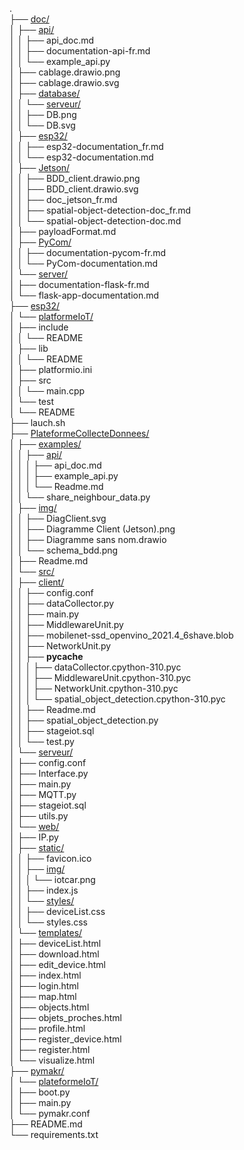 
.\
├── [doc/](doc/README.md)\
│   ├── [api/](doc/api/README.md)\
│   │   ├── api_doc.md\
│   │   ├── documentation-api-fr.md\
│   │   └── example_api.py\
│   ├── cablage.drawio.png\
│   ├── cablage.drawio.svg\
│   ├── [database/](doc/database/README.md)\
│   │   └── [serveur/](doc/database/serveur/README.md)\
│   │       ├── DB.png\
│   │       └── DB.svg\
│   ├── [esp32/](doc/esp32/README.md)\
│   │   ├── esp32-documentation_fr.md\
│   │   └── esp32-documentation.md\
│   ├── [Jetson/](doc/Jetson/README.md)\
│   │   ├── BDD_client.drawio.png\
│   │   ├── BDD_client.drawio.svg\
│   │   ├── doc_jetson_fr.md\
│   │   ├── spatial-object-detection-doc_fr.md\
│   │   └── spatial-object-detection-doc.md\
│   ├── payloadFormat.md\
│   ├── [PyCom/](doc/PyCom/README.md)\
│   │   ├── documentation-pycom-fr.md\
│   │   └── PyCom-documentation.md\
│   └── [server/](doc/server/README.md)\
│       ├── documentation-flask-fr.md\
│       └── flask-app-documentation.md\
├── [esp32/](client/esp32/README.md)\
│   └── [platformeIoT/](esp/platformeIoT/README.md)\
│       ├── include\
│       │   └── README\
│       ├── lib\
│       │   └── README\
│       ├── platformio.ini\
│       ├── src\
│       │   └── main.cpp\
│       └── test\
│           └── README\
├── lauch.sh\
├── [PlateformeCollecteDonnees/](PlateformeCollecteDonnees/README.md)\
│   ├── [examples/](PlateformeCollecteDonnees/examples/README.md)\
│   │   ├── [api/](PlateformeCollecteDonnees/examples/api/README.md)\
│   │   │   ├── api_doc.md\
│   │   │   ├── example_api.py\
│   │   │   └── Readme.md\
│   │   └── share_neighbour_data.py\
│   ├── [img/](PlateformeCollecteDonnees/img/README.md)\
│   │   ├── DiagClient.svg\
│   │   ├── Diagramme Client (Jetson).png\
│   │   ├── Diagramme sans nom.drawio\
│   │   └── schema_bdd.png\
│   ├── Readme.md\
│   └── [src/](PlateformeCollecteDonnees/src/README.md)\
│       ├── [client/](PlateformeCollecteDonnees/src/client/README.md)\
│       │   ├── config.conf\
│       │   ├── dataCollector.py\
│       │   ├── main.py\
│       │   ├── MiddlewareUnit.py\
│       │   ├── mobilenet-ssd_openvino_2021.4_6shave.blob\
│       │   ├── NetworkUnit.py\
│       │   ├── __pycache__\
│       │   │   ├── dataCollector.cpython-310.pyc\
│       │   │   ├── MiddlewareUnit.cpython-310.pyc\
│       │   │   ├── NetworkUnit.cpython-310.pyc\
│       │   │   └── spatial_object_detection.cpython-310.pyc\
│       │   ├── Readme.md\
│       │   ├── spatial_object_detection.py\
│       │   ├── stageiot.sql\
│       │   └── test.py\
│       └── [serveur/](PlateformeCollecteDonnees/src/serveur/README.md)\
│           ├── config.conf\
│           ├── Interface.py\
│           ├── main.py\
│           ├── MQTT.py\
│           ├── stageiot.sql\
│           ├── utils.py\
│           └── [web/](PlateformeCollecteDonnees/src/serveur/web/README.md)\
│               ├── IP.py\
│               ├── [static/](PlateformeCollecteDonnees/src/serveur/web/static/README.md)\
│               │   ├── favicon.ico\
│               │   ├── [img/](PlateformeCollecteDonnees/src/serveur/web/static/img/README.md)\
│               │   │   └── iotcar.png\
│               │   ├── index.js\
│               │   └── [styles/](PlateformeCollecteDonnees/src/serveur/web/static/styles/README.md)\
│               │       ├── deviceList.css\
│               │       └── styles.css\
│               └── [templates/](PlateformeCollecteDonnees/src/serveur/web/templates/README.md)\
│                   ├── deviceList.html\
│                   ├── download.html\
│                   ├── edit_device.html\
│                   ├── index.html\
│                   ├── login.html\
│                   ├── map.html\
│                   ├── objects.html\
│                   ├── objets_proches.html\
│                   ├── profile.html\
│                   ├── register_device.html\
│                   ├── register.html\
│                   └── visualize.html\
├── [pymakr/](pymakr/README.md)\
│   └── [plateformeIoT/](pymakr/plateformeIoT/README.md)\
│       ├── boot.py\
│       ├── main.py\
│       └── pymakr.conf\
├── README.md\
└── requirements.txt



 